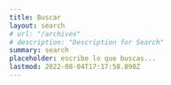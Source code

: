 ```yaml
---
title: Buscar
layout: search
# url: "/archives"
# description: "Description for Search"
summary: search
placeholder: escribe lo que buscas...
lastmod: 2022-08-04T17:17:58.898Z
---
```

